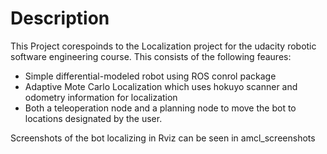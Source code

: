 # Description 

This Project corespoinds to the Localization project for the udacity robotic software engineering course. This consists of  the following feaures:

- Simple differential-modeled robot using ROS conrol package
- Adaptive Mote Carlo Localization which uses hokuyo scanner and odometry information for localization
- Both a teleoperation node and a planning node to move the bot to locations designated by the user. 

Screenshots of the bot localizing in Rviz can be seen in amcl_screenshots
